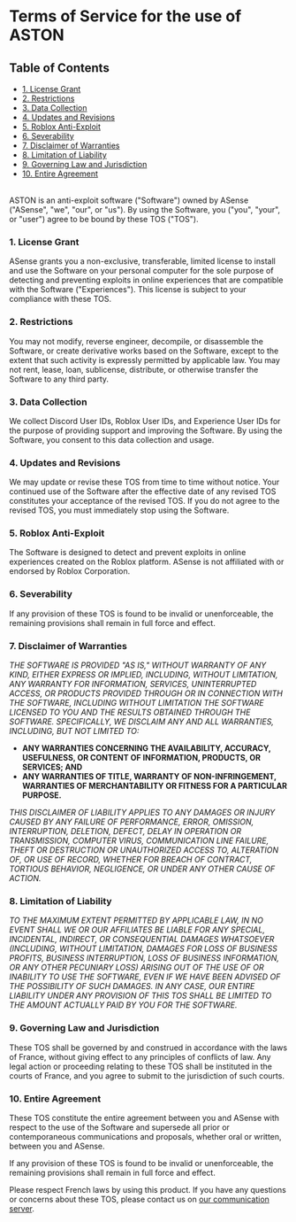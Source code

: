 # **Terms of Service for the use of ASTON**

## **Table of Contents**

<!--ts-->
   * [1. License Grant](#1-license-grant)
   * [2. Restrictions](#2-restrictions)
   * [3. Data Collection](#3-data-collection)
   * [4. Updates and Revisions](#4-updates-and-revisions)
   * [5. Roblox Anti-Exploit](#5-roblox-anti-exploit)
   * [6. Severability](#6-severability)
   * [7. Disclaimer of Warranties](#7-disclaimer-of-warranties)
   * [8. Limitation of Liability](#8-limitation-of-liability)
   * [9. Governing Law and Jurisdiction](#9-governing-law-and-jurisdiction)
   * [10. Entire Agreement](#10-entire-agreement)
<!--te-->
<br>
ASTON is an anti-exploit software ("Software") owned by ASense ("ASense", "we", "our", or "us").
By using the Software, you ("you", "your", or "user") agree to be bound by these TOS ("TOS").

### 1. License Grant

ASense grants you a non-exclusive, transferable, limited license to install and use the Software on your personal computer for the sole purpose of detecting and preventing exploits in online experiences that are compatible with the Software ("Experiences"). This license is subject to your compliance with these TOS.

### 2. Restrictions

You may not modify, reverse engineer, decompile, or disassemble the Software, or create derivative works based on the Software, except to the extent that such activity is expressly permitted by applicable law. You may not rent, lease, loan, sublicense, distribute, or otherwise transfer the Software to any third party.

### 3. Data Collection

We collect Discord User IDs, Roblox User IDs, and Experience User IDs for the purpose of providing support and improving the Software. By using the Software, you consent to this data collection and usage.

### 4. Updates and Revisions

We may update or revise these TOS from time to time without notice. Your continued use of the Software after the effective date of any revised TOS constitutes your acceptance of the revised TOS. If you do not agree to the revised TOS, you must immediately stop using the Software.

### 5. Roblox Anti-Exploit

The Software is designed to detect and prevent exploits in online experiences created on the Roblox platform. ASense is not affiliated with or endorsed by Roblox Corporation.

### 6. Severability

If any provision of these TOS is found to be invalid or unenforceable, the remaining provisions shall remain in full force and effect.

### 7. Disclaimer of Warranties

_THE SOFTWARE IS PROVIDED "AS IS," WITHOUT WARRANTY OF ANY KIND, EITHER EXPRESS OR IMPLIED, INCLUDING, WITHOUT LIMITATION, ANY WARRANTY FOR INFORMATION, SERVICES, UNINTERRUPTED ACCESS, OR PRODUCTS PROVIDED THROUGH OR IN CONNECTION WITH THE SOFTWARE, INCLUDING WITHOUT LIMITATION THE SOFTWARE LICENSED TO YOU AND THE RESULTS OBTAINED THROUGH THE SOFTWARE. SPECIFICALLY, WE DISCLAIM ANY AND ALL WARRANTIES, INCLUDING, BUT NOT LIMITED TO:_

- **ANY WARRANTIES CONCERNING THE AVAILABILITY, ACCURACY, USEFULNESS, OR CONTENT OF INFORMATION, PRODUCTS, OR SERVICES; AND**
- **ANY WARRANTIES OF TITLE, WARRANTY OF NON-INFRINGEMENT, WARRANTIES OF MERCHANTABILITY OR FITNESS FOR A PARTICULAR PURPOSE.**

_THIS DISCLAIMER OF LIABILITY APPLIES TO ANY DAMAGES OR INJURY CAUSED BY ANY FAILURE OF PERFORMANCE, ERROR, OMISSION, INTERRUPTION, DELETION, DEFECT, DELAY IN OPERATION OR TRANSMISSION, COMPUTER VIRUS, COMMUNICATION LINE FAILURE, THEFT OR DESTRUCTION OR UNAUTHORIZED ACCESS TO, ALTERATION OF, OR USE OF RECORD, WHETHER FOR BREACH OF CONTRACT, TORTIOUS BEHAVIOR, NEGLIGENCE, OR UNDER ANY OTHER CAUSE OF ACTION._

### 8. Limitation of Liability

_TO THE MAXIMUM EXTENT PERMITTED BY APPLICABLE LAW, IN NO EVENT SHALL WE OR OUR AFFILIATES BE LIABLE FOR ANY SPECIAL, INCIDENTAL, INDIRECT, OR CONSEQUENTIAL DAMAGES WHATSOEVER (INCLUDING, WITHOUT LIMITATION, DAMAGES FOR LOSS OF BUSINESS PROFITS, BUSINESS INTERRUPTION, LOSS OF BUSINESS INFORMATION, OR ANY OTHER PECUNIARY LOSS) ARISING OUT OF THE USE OF OR INABILITY TO USE THE SOFTWARE, EVEN IF WE HAVE BEEN ADVISED OF THE POSSIBILITY OF SUCH DAMAGES. IN ANY CASE, OUR ENTIRE LIABILITY UNDER ANY PROVISION OF THIS TOS SHALL BE LIMITED TO THE AMOUNT ACTUALLY PAID BY YOU FOR THE SOFTWARE._

### 9. Governing Law and Jurisdiction

These TOS shall be governed by and construed in accordance with the laws of France, without giving effect to any principles of conflicts of law. Any legal action or proceeding relating to these TOS shall be instituted in the courts of France, and you agree to submit to the jurisdiction of such courts.

### 10. Entire Agreement

These TOS constitute the entire agreement between you and ASense with respect to the use of the Software and supersede all prior or contemporaneous communications and proposals, whether oral or written, between you and ASense.

If any provision of these TOS is found to be invalid or unenforceable, the remaining provisions shall remain in full force and effect.

Please respect French laws by using this product. If you have any questions or concerns about these TOS, please contact us on [our communication server](https://dsc.gg/ast0n).
